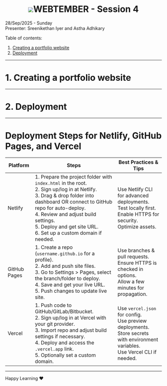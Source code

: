 <b><h1 align="center"><img src="media/logo.svg">WEBTEMBER - Session 4</h1></b>

28/Sep/2025 - Sunday<br>
Presenter: Sreenikethan Iyer and Astha Adhikary

Table of contents:
1. [Creating a portfolio website](#1-creating-a-portfolio-website)
2. [Deployment](#2-deployment)



---



# **1. Creating a portfolio website**
<!-- TODO: content -->
---




# **2. Deployment**
<!-- TODO: content --> 
---
# Deployment Steps for Netlify, GitHub Pages, and Vercel

| Platform      | Steps                                                                                                                                                                                                                                                | Best Practices & Tips                                                                                      |
| ------------- | ---------------------------------------------------------------------------------------------------------------------------------------------------------------------------------------------------------------------------------------------------- | ---------------------------------------------------------------------------------------------------------- |
| Netlify       | 1. Prepare the project folder with `index.html` in the root. <br>2. Sign up/log in at Netlify.<br>3. Drag & drop folder into dashboard OR connect to GitHub repo for auto-deploy.<br>4. Review and adjust build settings.<br>5. Deploy and get site URL. <br>6. Set up a custom domain if needed. | Use Netlify CLI for advanced deployments.<br>Test locally first.<br>Enable HTTPS for security.<br>Optimize assets.  |
| GitHub Pages  | 1. Create a repo (`username.github.io` for a profile).<br>2. Add and push site files.<br>3. Go to Settings > Pages, select the branch/folder to deploy.<br>4. Save and get your live URL.<br>5. Push changes to update live site.                                | Use branches & pull requests.<br>Ensure HTTPS is checked in options.<br>Allow a few minutes for propagation.         |
| Vercel        | 1. Push code to GitHub/GitLab/Bitbucket.<br>2. Sign up/log in at Vercel with your git provider.<br>3. Import repo and adjust build settings if necessary.<br>4. Deploy and access the `.vercel.app` link.<br>5. Optionally set a custom domain.                  | Use `vercel.json` for config.<br>Use preview deployments.<br>Store secrets with environment variables.<br>Use Vercel CLI if needed. |

---
Happy Learning &hearts; 


